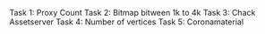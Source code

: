 Task 1: Proxy Count
Task 2: Bitmap bitween 1k to 4k 
Task 3: Chack Assetserver 
Task 4: Number of vertices
Task 5: Coronamaterial 
